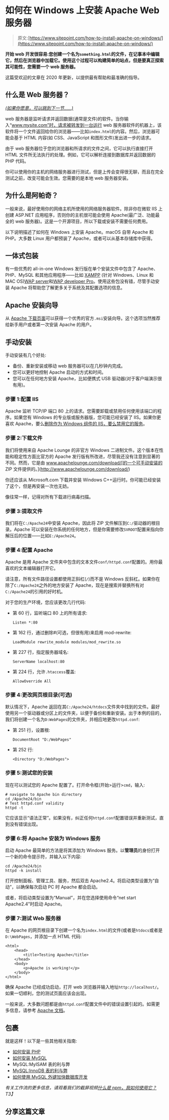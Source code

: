 # 如何在 Windows 上安装 Apache Web 服务器

> 原文:[https://www.sitepoint.com/how-to-install-apache-on-windows/](https://www.sitepoint.com/how-to-install-apache-on-windows/)

**开始 web 开发很容易:您创建一个名为`something.html`的文件，在记事本中编辑它，然后在浏览器中加载它。使用这个过程可以构建简单的站点，但是要真正探索其可能性，您需要一个 web 服务器。**

这篇受欢迎的文章在 2020 年更新，以提供最有帮助和最准确的指导。

## 什么是 Web 服务器？

[*(如果你愿意，可以跳到下一节……)*](#whyapache)

web 服务器是监听请求并返回数据(通常是文件)的软件。当你输入“www.mysite.com”时，请求被转发到一台运行 web 服务器软件的机器上，该软件将一个文件返回给你的浏览器——比如`index.html`的内容。然后，浏览器可能会基于 HTML 内容(如 CSS、JavaScript 和图形文件)发出进一步的请求。

由于 web 服务器位于您的浏览器和所请求的文件之间，它可以执行直接打开 HTML 文件所无法执行的处理。例如，它可以解析连接到数据库并返回数据的 PHP 代码。

你可以使用你的主机的网络服务器进行测试，但是上传会变得很无聊，而且在完全测试之前，改变可能会生效。您需要的是本地 web 服务器安装。

## 为什么是阿帕奇？

一般来说，最好使用你的网络主机所使用的网络服务器软件。除非你在微软 IIS 上创建 ASP.NET 应用程序，否则你的主机很可能会使用 Apache(最广泛、功能最全的 web 服务器)。这是一个开源项目，所以下载或安装不需要任何费用。

以下说明描述了如何在 Windows 上安装 Apache。macOS 自带 Apache 和 PHP。大多数 Linux 用户都预装了 Apache，或者可以从基本存储库中获得。

## 一体式包装

有一些优秀的 all-in-one Windows 发行版在单个安装文件中包含了 Apache、PHP、MySQL 和其他应用程序——比如 [XAMPP](http://www.apachefriends.org/en/xampp.html) (针对 Windows、Linux 和 MAC OS)[WAP server](http://www.wampserver.com/en/)和[WAP developer Pro](http://www.devside.net/server/webdeveloper)。使用这些包没有错，尽管手动安装 Apache 将帮助您了解更多关于系统及其配置选项的信息。

## Apache 安装向导

从 [Apache 下载页面](http://httpd.apache.org/download.cgi)可以获得一个优秀的官方`.msi`安装向导。这个选项当然推荐给新手用户或者第一次安装 Apache 的用户。

## 手动安装

手动安装有几个好处:

*   备份、重新安装或移动 web 服务器可以在几秒钟内完成。
*   您可以更好地控制 Apache 启动的方式和时间。
*   您可以在任何地方安装 Apache，比如便携式 USB 驱动器(对于客户端演示很有用)。

### 步骤 1:配置 IIS

Apache 监听 TCP/IP 端口 80 上的请求。您需要卸载或禁用任何使用该端口的程序。如果您有 Windows 的专业版或服务器版，您可能已经安装了 IIS。如果你更喜欢 Apache，要么[删除作为 Windows 组件的 IIS，要么禁用它的服务](http://support.microsoft.com/kb/321141)。

### 步骤 2:下载文件

我们将使用来自 Apache Lounge 的非官方 Windows 二进制文件。这个版本在性能和稳定性方面比官方的 Apache 发行版有所改进，尽管我还没有注意到显著的不同。然而，它是由 www.apachelounge.com/download/[的一个可手动安装的 ZIP 文件提供的。](http://www.apachelounge.com/download/)

你还应该从 Microsoft.com 下载并安装 Windows C++运行时。你可能已经安装了这个，但是再安装一次也无妨。

像往常一样，记得对所有下载进行病毒扫描。

### 步骤 3:提取文件

我们将在`C:/Apache24`中安装 Apache，因此将 ZIP 文件解压到`C:/`驱动器的根目录。Apache 可以安装在你系统的任何地方，但是你需要修改`SVROOT`配置来指向你解压后的位置——比如`E:/Apache24`。

### 步骤 4:配置 Apache

Apache 是用 Apache 文件夹中包含的文本文件`conf/httpd.conf`配置的。用你最喜欢的文本编辑器打开它。

请注意，所有文件路径设置都使用正斜杠(`/`)而不是 Windows 反斜杠。如果你在除了`C:/Apache24`之外的地方安装了 Apache，现在是搜索并替换所有对`C:/Apache24`的引用的好时机。

对于您的生产环境，您应该更改几行代码:

*   第 60 行，监听端口 80 上的所有请求:

    ```
    Listen *:80 
    ```

*   第 162 行，通过删除#(可选，但很有用)来启用 mod-rewrite:

    ```
    LoadModule rewrite_module modules/mod_rewrite.so 
    ```

*   第 227 行，指定服务器域名:

    ```
    ServerName localhost:80 
    ```

*   第 224 行，允许`.htaccess`覆盖:

    ```
    AllowOverride All 
    ```

### 步骤 4:更改网页根目录(可选)

默认情况下，Apache 返回在其`C:/Apache24/htdocs`文件夹中找到的文件。最好使用另一个驱动器或分区上的文件夹，以便于备份和重新安装。出于本例的目的，我们将创建一个名为`D:WebPages`的文件夹，并相应地更改`httpd.conf`:

*   第 251 行，设置根:

    ```
    DocumentRoot "D:/WebPages" 
    ```

*   第 252 行:

    ```
    <Directory "D:/WebPages"> 
    ```

### 步骤 5:测试您的安装

现在可以测试您的 Apache 配置了。打开命令框(开始>运行>`cmd`，输入:

```
# navigate to Apache bin directory
cd /Apache24/bin
# Test httpd.conf validity
httpd -t 
```

它应该显示“语法正常”。如果没有，纠正任何`httpd.conf`配置错误并重新测试，直到没有错误出现。

### 步骤 6:将 Apache 安装为 Windows 服务

启动 Apache 最简单的方法是将其添加为 Windows 服务。以**管理员**的身份打开一个新的命令提示符，并输入以下内容:

```
cd /Apache24/bin
httpd -k install 
```

打开控制面板、管理工具、服务，然后双击 Apache2.4。将启动类型设置为“自动”，以确保每次启动 PC 时 Apache 都会启动。

或者，将启动类型设置为“Manual”，并在您选择使用命令“net start Apache2.4”时启动 Apache。

### 步骤 7:测试 Web 服务器

在 Apache 的网页根目录下创建一个名为`index.html`的文件(或者是`htdocs`或者是`D:\WebPages`，并添加一点 HTML 代码:

```
<html>
    <head>
        <title>Testing Apache</title>
    </head>
    <body>
        <p>Apache is working!</p>
    </body>
</html> 
```

确保 Apache 已经成功启动，打开 web 浏览器并输入地址`http://localhost/`。如果一切顺利，您的测试页面应该会出现。

一般来说，大多数问题都是由`httpd.conf`配置文件中的错误设置引起的。如需更多信息，请参考 [Apache 文档](http://httpd.apache.org/docs/2.2/)。

## 包裹

就是这样！以下是一些其他相关指南:

*   [如何安装 PHP](https://www.sitepoint.com/how-to-install-php-on-windows/)
*   [如何安装 MySQL](https://www.sitepoint.com/how-to-install-mysql/)
*   MySQL:MyISAM 表的利与弊
*   [MySQL:InnoDB 表的利与弊](https://www.sitepoint.com/mysql-innodb-table-pros-cons/)
*   [如何使用 MySQL 外键加快数据库开发](https://www.sitepoint.com/mysql-foreign-keys-quicker-database-development/)

*有关工作流的更多信息，请观看我们的截屏视频[什么是 npm，我如何使用它？](https://www.sitepoint.com/premium/screencasts/what-is-npm-and-how-can-i-use-it)T3】*

## 分享这篇文章